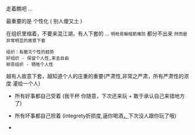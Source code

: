 
走着瞧吧 ...

最重要的是 个性化 ( 别人傻又土 )

在组织里缩着，不要来混江湖，有人下套的 ... `明枪易躲暗箭难防` 都分不出来 `然而是非常明显的故意下套`

```
组织：有磨灭个性的趋势
好组织 - 保留个人性,来去自由
邪恶组织 - 牺牲个人性
```

越有人故意下套，越知道个人的庄重的重要(严肃性,非常之严肃，所有严肃性的浓度 灌给一个人)
- 所有好事都自己受着 (我干杯 你随意，下次还来玩 + 敢于承认自己来错地方了)
- 所有坏事都自己担着 (integrety折损度,逼你喝酒[，](http://w/#拿人手短吃人嘴短,故意下套-收买别人廉洁,当别人看不出来?)下次没人跟你玩了哦)





-
